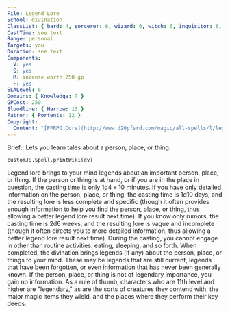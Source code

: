 ```yaml
---
File: Legend Lore
School: divination
ClassList: { bard: 4, sorcerer: 6, wizard: 6, witch: 6, inquisitor: 6, occultist: 6, psychic: 6, spiritualist: 6, medium: 4 }
CastTime: see text
Range: personal
Targets: you
Duration: see text
Components:
  V: yes
  S: yes
  M: incense worth 250 gp
  F: yes
SLALevel: 6
Domains: { Knowledge: 7 }
GPCost: 250
Bloodline: { Harrow: 13 }
Patron: { Portents: 12 }
Copyright:
  Content: "[PFRPG Core](http://www.d20pfsrd.com/magic/all-spells/l/legend-lore)"
---
```

Brief:: Lets you learn tales about a person, place, or thing.

```dataviewjs
customJS.Spell.printWiki(dv)
```

Legend lore brings to your mind legends about an important person, place, or thing. If the person or thing is at hand, or if you are in the place in question, the casting time is only 1d4 x 10 minutes. If you have only detailed information on the person, place, or thing, the casting time is 1d10 days, and the resulting lore is less complete and specific (though it often provides enough information to help you find the person, place, or thing, thus allowing a better legend lore result next time). If you know only rumors, the casting time is 2d6 weeks, and the resulting lore is vague and incomplete (though it often directs you to more detailed information, thus allowing a better legend lore result next time).  During the casting, you cannot engage in other than routine activities: eating, sleeping, and so forth. When completed, the divination brings legends (if any) about the person, place, or things to your mind. These may be legends that are still current, legends that have been forgotten, or even information that has never been generally known. If the person, place, or thing is not of legendary importance, you gain no information. As a rule of thumb, characters who are 11th level and higher are "legendary," as are the sorts of creatures they contend with, the major magic items they wield, and the places where they perform their key deeds.
